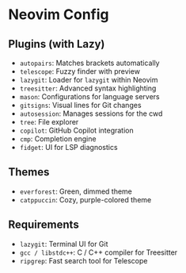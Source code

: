 # Neovim Config

## Plugins (with Lazy)

- `autopairs`: Matches brackets automatically
- `telescope`: Fuzzy finder with preview
- `lazygit`: Loader for `lazygit` within Neovim
- `treesitter`: Advanced syntax highlighting
- `mason`: Configurations for language servers
- `gitsigns`: Visual lines for Git changes
- `autosession`: Manages sessions for the cwd
- `tree`: File explorer
- `copilot`: GitHub Copilot integration
- `cmp`: Completion engine
- `fidget`: UI for LSP diagnostics

## Themes

- `everforest`: Green, dimmed theme
- `catppuccin`: Cozy, purple-colored theme

## Requirements

- `lazygit`: Terminal UI for Git
- `gcc / libstdc++`: C / C++ compiler for Treesitter
- `ripgrep`: Fast search tool for Telescope
